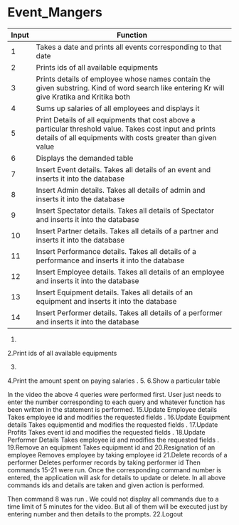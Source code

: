 # Event_Mangers

| Input | Function |
| ------ | ------ |
| 1 | Takes a date and prints all events corresponding to that date |
| 2 | Prints ids of all available equipments |
| 3 | Prints details of employee whose names contain the given substring. Kind of word search like entering Kr will give Kratika and Kritika both |
| 4 | Sums up salaries of all employees and displays it |
| 5 | Print Details of all equipments that cost above a particular threshold value. Takes cost input and prints details of all equipments with costs greater than given value |
| 6 | Displays the demanded table |
| 7 | Insert Event details. Takes all details of an event and inserts it into the database |
| 8 | Insert Admin details. Takes all details of admin and inserts it into the database |
| 9 | Insert Spectator details. Takes all details of Spectator and inserts it into the database |
| 10 | Insert Partner details. Takes all details of a partner and inserts it into the database |
| 11 | Insert Performance details. Takes all details of a performance and inserts it into the database |
| 12 | Insert Employee details. Takes all details of an employee and inserts it into the database |
| 13 |Insert Equipment details. Takes all details of an equipment and inserts it into the database |
| 14 | Insert Performer details. Takes all details of a performer and inserts it into the database|
1.

2.Print ids of all available equipments

3.
4.Print the amount spent on paying salaries
.
5.
6.Show a particular table

In the video the above 4 queries were performed first. User just needs to enter the number corresponding to each query and whatever function has been written in the statement is performed.
15.Update Employee details
Takes employee id and modifies the requested fields .
16.Update Equipment details
Takes equipmentid and modifies the requested fields .
17.Update Profits
Takes event id and modifies the requested fields .
18.Update Performer Details
Takes employee id and modifies the requested fields .
19.Remove an equipment
Takes equipment id and
20.Resignation of an employee
Removes employee by taking employee id
21.Delete records of a performer
Deletes performer records by taking performer id
Then commands 15-21 were run. Once the corresponding command number is entered, the application will ask for details to update or delete.
In all above commands ids and details are taken and given action is performed.


Then command 8 was run . We could not display all commands due to a time limit of 5 minutes for the video.
But all of them will be executed just by entering number and then details to the prompts.
22.Logout
